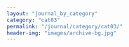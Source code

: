 ```yaml
---
layout: "journal_by_category"
category: "cat03"
permalink: "/journal/category/cat03/"
header-img: "images/archive-bg.jpg"
---
```

